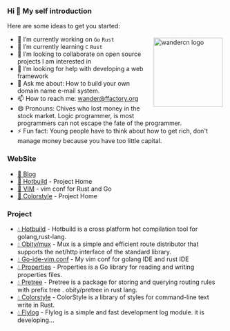 ### Hi 👋 My self introduction

<!--

**wandercn/wandercn** is a ✨ _special_ ✨ repository because its `README.md` (this file) appears on your GitHub profile.
-->
Here are some ideas to get you started: 
<p style="height:0">
  <a href="https://github.com/anuraghazra/github-readme-stats">
    <img src="https://github-readme-stats.vercel.app/api?username=wandercn" alt="wandercn logo" height="160" align="right" style="margin: 5px; margin-bottom: 20px;" />
  </a>
</p>

- 🔭 I’m currently working on `Go` `Rust` 
- 🌱 I’m currently learning `C` `Rust`
- 👯 I’m looking to collaborate on open source projects I am interested in
- 🤔 I’m looking for help with developing a web framework
- 💬 Ask me about: How to build your own domain name e-mail system.
- 📫 How to reach me: wander@ffactory.org
- 😄 Pronouns: Chives who lost money in the stock market. Logic programmer, is most programmers can not escape the fate of the programmer.
- ⚡ Fun fact: Young people have to think about how to get rich, don't manage money because you have too little capital.


### WebSite

- [🌟 Blog](https://www.ffactory.org/)
- [🌟 Hotbuild](https://hotbuild.ffactory.org/) - Project Home
- [🌟 VIM](https://vim.ffactory.org/) - vim conf for Rust and Go
- [🌟 Colorstyle](https://colorstyle.ffactory.org/) - Project Home

### Project

- [💧 Hotbuild](https://github.com/wandercn/hotbuild) - Hotbuild is a cross platform hot compilation tool for golang,rust-lang.
- [💧 Obity/mux](https://github.com/obity/mux) - Mux is a simple and efficient route distributor that supports the net/http interface of the standard library.
- [💧 Go-ide-vim.conf](https://github.com/wandercn/go-ide-vim.conf) - My vim conf for golang IDE and rust IDE
- [💧 Properties](https://github.com/obity/properties) - Properties is a Go library for reading and writing properties files.
- [💧 Pretree](crates.io/crates/pretree) - Pretree is a package for storing and querying routing rules with prefix tree . obity/pretree in rust lang.
- [💧 Colorstyle](https://crates.io/crates/colorstyle) - ColorStyle is a library of styles for command-line text write in Rust.
- [💧 Flylog](https://github.com/flylog/flylog) - Flylog is a simple and fast development log module. it is developing...

